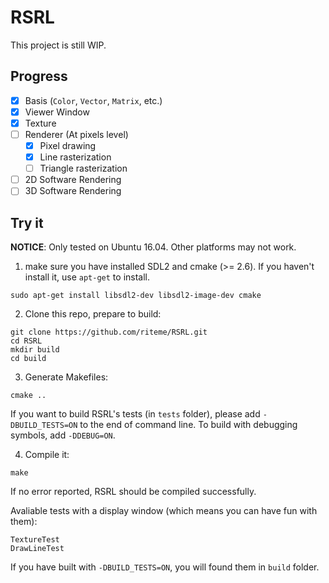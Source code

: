 # RSRL
This project is still WIP.

## Progress
* [x] Basis (`Color`, `Vector`, `Matrix`, etc.)
* [x] Viewer Window
* [x] Texture
* [ ] Renderer (At pixels level)
    * [x] Pixel drawing
    * [x] Line rasterization
    * [ ] Triangle rasterization
* [ ] 2D Software Rendering
* [ ] 3D Software Rendering

## Try it
**NOTICE**: Only tested on Ubuntu 16.04. Other platforms may not work.

1. make sure you have installed SDL2 and cmake (>= 2.6). If you haven't install it, use `apt-get` to install.

```shell
sudo apt-get install libsdl2-dev libsdl2-image-dev cmake
```
2. Clone this repo, prepare to build:

```shell
git clone https://github.com/riteme/RSRL.git
cd RSRL
mkdir build
cd build
```

3. Generate Makefiles:

```shell
cmake ..
```

If you want to build RSRL's tests (in `tests` folder), please add `-DBUILD_TESTS=ON` to the end of command line.
To build with debugging symbols, add `-DDEBUG=ON`.

4. Compile it:

```shell
make
```

If no error reported, RSRL should be compiled successfully.

Avaliable tests with a display window (which means you can have fun with them):

```
TextureTest
DrawLineTest
```

If you have built with `-DBUILD_TESTS=ON`, you will found them in `build` folder.
